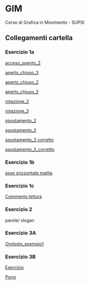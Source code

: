 # GIM
Corso di Grafica in Movimento - SUPSI

## Collegamenti cartella

### Esercizio 1a
[acceso_spento_2](https://michelleputtini.github.io/GIM/Esercizio_1A/template/acceso_spento_2.html)

[aperto_chiuso_3](https://michelleputtini.github.io/GIM/Esercizio_1A/template/acceso_spento_3.html)

[aperto_chiuso_2](https://michelleputtini.github.io/GIM/Esercizio_1A/template/aperto_chiuso_2.html)

[aperto_chiuso_3](https://michelleputtini.github.io/GIM/Esercizio_1A/template/aperto_chiuso_3.html)

[rotazione_2](https://michelleputtini.github.io/GIM/Esercizio_1A/template/rotazione_2.html)

[rotazione_3](https://michelleputtini.github.io/GIM/Esercizio_1A/template/rotazione_3.html)

[spostamento_2](https://michelleputtini.github.io/GIM/Esercizio_1A/template/spostamento_2.html)

[spostamento_3](https://michelleputtini.github.io/GIM/Esercizio_1A/template/spostamento_3.html)

[spostamento_2 corretto](https://michelleputtini.github.io/GIM/Esercizio_1A/template/spostamento_2_corretto.html)

[spostamento_3_corretto](https://michelleputtini.github.io/GIM/Esercizio_1A/template/spostamento_3_corretto.html)

### Esercizio 1b
[asse orizzontale matita](https://michelleputtini.github.io/GIM/Esercizio_1B/template/indexB.html)

### Esercizio 1c
[Commento lettura](https://github.com/michelleputtini/GIM/blob/main/Esercizio_1C/README.md)

### Esercizio 2
parole/ slogan

### Esercizio 3A
[Orologio_esempio1](https://michelleputtini.github.io/GIM/Esercizio_3A/orologio_digitale/)

### Esercizio 3B
[Esercizio](https://michelleputtini.github.io/GIM/Esercizio_3B/Esempio_1/template_web_app/index.html)

[Pong](https://michelleputtini.github.io/GIM/Esercizio_3B/Esempio_2/template_web_app/index.html)
